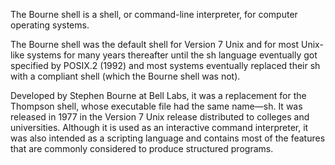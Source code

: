 

The Bourne shell is a shell, or command-line interpreter, for computer operating systems.

The Bourne shell was the default shell for Version 7 Unix and for most Unix-like systems for many years thereafter until the sh language eventually got specified by POSIX.2 (1992) and most systems eventually replaced their sh with a compliant shell (which the Bourne shell was not).

Developed by Stephen Bourne at Bell Labs, it was a replacement for the Thompson shell, whose executable file had the same name—sh. It was released in 1977 in the Version 7 Unix release distributed to colleges and universities. Although it is used as an interactive command interpreter, it was also intended as a scripting language and contains most of the features that are commonly considered to produce structured programs.
